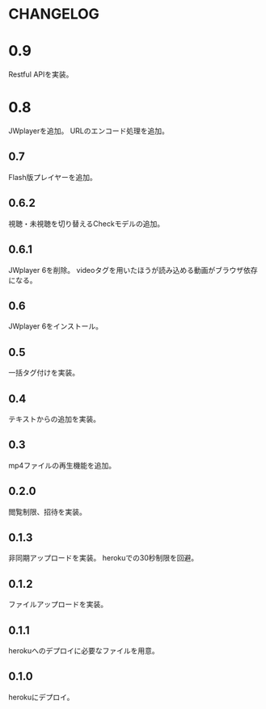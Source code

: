 # CHANGELOG

# 0.9
Restful APIを実装。

# 0.8
JWplayerを追加。
URLのエンコード処理を追加。

## 0.7
Flash版プレイヤーを追加。

## 0.6.2
視聴・未視聴を切り替えるCheckモデルの追加。

## 0.6.1
JWplayer 6を削除。
videoタグを用いたほうが読み込める動画がブラウザ依存になる。

## 0.6
JWplayer 6をインストール。

## 0.5
一括タグ付けを実装。

## 0.4
テキストからの追加を実装。

## 0.3
mp4ファイルの再生機能を追加。

## 0.2.0
閲覧制限、招待を実装。

## 0.1.3
非同期アップロードを実装。
herokuでの30秒制限を回避。

## 0.1.2
ファイルアップロードを実装。

## 0.1.1
herokuへのデプロイに必要なファイルを用意。

## 0.1.0
herokuにデプロイ。
